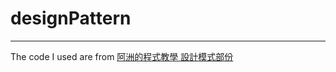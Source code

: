 # designPattern


---

The code I used are from [阿洲的程式教學 設計模式部份](http://monkeycoding.com/?page_id=899)
